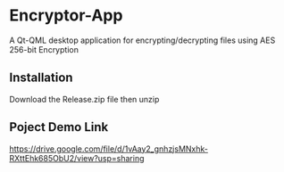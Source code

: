 # Encryptor-App
 A Qt-QML desktop application for encrypting/decrypting files using AES 256-bit Encryption

 ## Installation

 Download the Release.zip file then unzip

 ## Poject Demo Link

 https://drive.google.com/file/d/1vAay2_gnhzjsMNxhk-RXttEhk685ObU2/view?usp=sharing 

